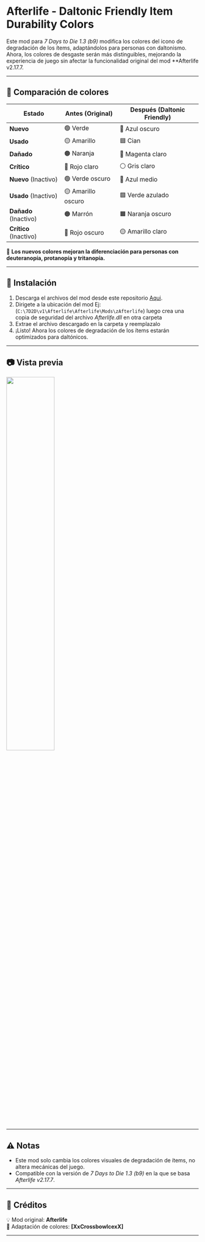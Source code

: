 # **Afterlife - Daltonic Friendly Item Durability Colors**  

Este mod para *7 Days to Die 1.3 (b9)* modifica los colores del icono de degradación de los ítems, adaptándolos para personas con daltonismo. Ahora, los colores de desgaste serán más distinguibles, mejorando la experiencia de juego sin afectar la funcionalidad original del mod **Afterlife v2.17.7.  

---

## **🎨 Comparación de colores**  

| Estado        | Antes (Original) | Después (Daltonic Friendly) |
|--------------|-----------------|-----------------------------|
| **Nuevo**    | 🟢 Verde         | 🔵 Azul oscuro            |
| **Usado**    | 🟡 Amarillo      | 🟦 Cian                   |
| **Dañado**   | 🟠 Naranja       | 💜 Magenta claro          |
| **Crítico**  | 🔴 Rojo claro    | ⚪ Gris claro             |
| **Nuevo** (Inactivo)  | 🟢 Verde oscuro  | 🔵 Azul medio            |
| **Usado** (Inactivo)  | 🟡 Amarillo oscuro | 🟩 Verde azulado         |
| **Dañado** (Inactivo) | 🟠 Marrón        | 🟧 Naranja oscuro     |
| **Crítico** (Inactivo) | 🔴 Rojo oscuro  | 🟡 Amarillo claro     |

🔹 **Los nuevos colores mejoran la diferenciación para personas con deuteranopía, protanopía y tritanopía.**  

---

## **📂 Instalación**  

1. Descarga el archivos del mod desde este repositorio [Aqui](https://github.com/XxCrossbowIcexX/7DTD-AL-Degradation-Color/releases/tag/v2.17.7).
2. Dirigete a la ubicación del mod Ej: (`C:\7D2D\v1\Afterlife\Afterlife\Mods\zAfterlife`) luego crea una copia de seguridad del archivo *Afterlife.dll* en otra carpeta 
3. Extrae el archivo descargado en la carpeta y reemplazalo  
4. ¡Listo! Ahora los colores de degradación de los ítems estarán optimizados para daltónicos.  

---

## **📷 Vista previa**  

<img src="https://github.com/user-attachments/assets/dbcfa6ce-79b5-42ff-a86d-ea94c44230b1" width="50%" />

---

## **⚠️ Notas**  

- Este mod solo cambia los colores visuales de degradación de ítems, no altera mecánicas del juego.  
- Compatible con la versión de *7 Days to Die 1.3 (b9)* en la que se basa *Afterlife v2.17.7*.  

---

## **🤝 Créditos**  

💡 Mod original: **Afterlife**  
🎨 Adaptación de colores: **[XxCrossbowIcexX]**  

---

